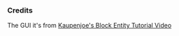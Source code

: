 

### Credits

The GUI it's from [Kaupenjoe's Block Entity Tutorial Video](https://www.youtube.com/watch?v=Y4dK9ETdZCQ&ab_channel=ModdingbyKaupenjoe)